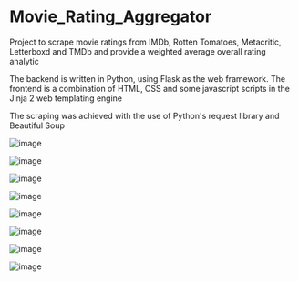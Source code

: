 # Movie_Rating_Aggregator
Project to scrape movie ratings from IMDb, Rotten Tomatoes, Metacritic, Letterboxd and TMDb and provide a weighted average overall rating analytic

The backend is written in Python, using Flask as the web framework. The frontend is a combination of HTML, CSS and some javascript scripts in the Jinja 2 web templating engine

The scraping was achieved with the use of Python's request library and Beautiful Soup

![image](https://user-images.githubusercontent.com/72694473/112474703-db942880-8d67-11eb-85d7-d1d214b9aaa0.png)


![image](https://user-images.githubusercontent.com/72694473/112474822-ff576e80-8d67-11eb-9fdd-24d1fee094b9.png)


![image](https://user-images.githubusercontent.com/72694473/110493298-83fc8880-80ea-11eb-99f7-ccf04b8a4437.png)


![image](https://user-images.githubusercontent.com/72694473/110492630-4697fb00-80ea-11eb-8307-aacd2f805017.png)


![image](https://user-images.githubusercontent.com/72694473/110493774-d8076d00-80ea-11eb-9f2a-01884731a9f2.png)


![image](https://user-images.githubusercontent.com/72694473/110493868-eeadc400-80ea-11eb-89ea-414f938c475c.png)


![image](https://user-images.githubusercontent.com/72694473/110493968-07b67500-80eb-11eb-87c3-217cc8e97b0a.png)


![image](https://user-images.githubusercontent.com/72694473/110494230-4e0bd400-80eb-11eb-8aef-c0e8cb1ab28f.png)
